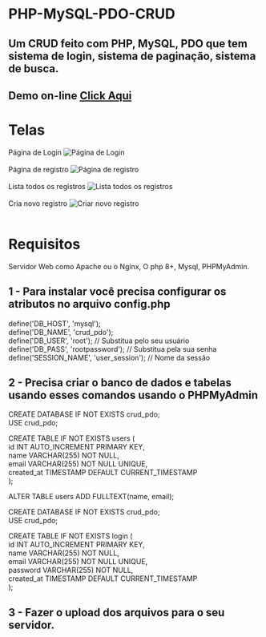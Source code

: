 # PHP-MySQL-PDO-CRUD
## Um CRUD feito com PHP, MySQL, PDO que tem sistema de login, sistema de paginação, sistema de busca.

## Demo on-line <a href="http://areadeteste.42web.io/crud/">Click Aqui</a>

# Telas

Página de Login
<img src="http://areadeteste.42web.io/crud/crud-img/login.jpg" alt="Página de Login"><br><br>
Página de registro
<img src="http://areadeteste.42web.io/crud/crud-img/register.jpg" alt="Página de registro"><br><br>
Lista todos os registros
<img src="http://areadeteste.42web.io/crud/crud-img/listar.jpg" alt="Lista todos os registros"><br><br>
Cria novo registro
<img src="http://areadeteste.42web.io/crud/crud-img/create.jpg" alt="Criar novo registro"><br><br>

# Requisitos
Servidor Web como Apache ou o Nginx, O php 8+, Mysql, PHPMyAdmin.

## 1 - Para instalar você precisa configurar os atributos no arquivo config.php

define('DB_HOST', 'mysql');<br/>
define('DB_NAME', 'crud_pdo');<br/>
define('DB_USER', 'root'); // Substitua pelo seu usuário<br/>
define('DB_PASS', 'rootpassword'); // Substitua pela sua senha<br/>
define('SESSION_NAME', 'user_session'); // Nome da sessão<br/>

## 2 - Precisa criar o banco de dados e tabelas usando esses comandos usando o PHPMyAdmin

CREATE DATABASE IF NOT EXISTS crud_pdo;<br/>
USE crud_pdo;<br/>

CREATE TABLE IF NOT EXISTS users (<br/>
    id INT AUTO_INCREMENT PRIMARY KEY,<br/>
    name VARCHAR(255) NOT NULL,<br/>
    email VARCHAR(255) NOT NULL UNIQUE,<br/>
    created_at TIMESTAMP DEFAULT CURRENT_TIMESTAMP<br/>
);<br/>

ALTER TABLE users ADD FULLTEXT(name, email);<br/>

CREATE DATABASE IF NOT EXISTS crud_pdo;<br/>
USE crud_pdo;<br/>

CREATE TABLE IF NOT EXISTS login (<br/>
    id INT AUTO_INCREMENT PRIMARY KEY,<br/>
    name VARCHAR(255) NOT NULL,<br/>
    email VARCHAR(255) NOT NULL UNIQUE,<br/>
    password VARCHAR(255) NOT NULL,<br/>
    created_at TIMESTAMP DEFAULT CURRENT_TIMESTAMP<br/>
);<br/>

## 3 - Fazer o upload dos arquivos para o seu servidor.


